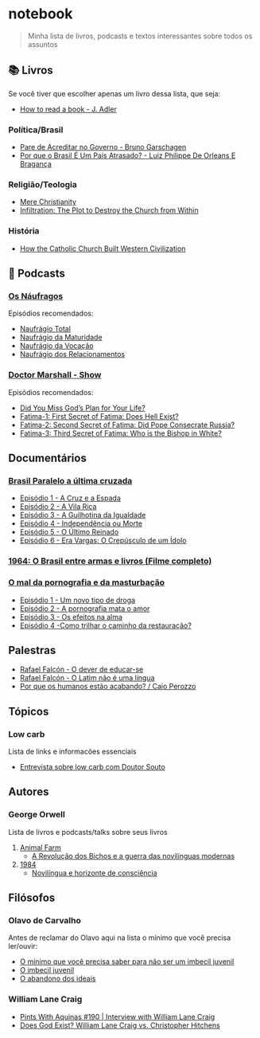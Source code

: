 # notebook

> Minha lista de livros, podcasts e textos interessantes sobre todos os assuntos

## 📚 Livros

Se você tiver que escolher apenas um livro dessa lista, que seja:

- [How to read a book - J. Adler](https://amzn.to/34AEa0U)

### Política/Brasil

- [Pare de Acreditar no Governo - Bruno Garschagen](https://www.amazon.com.br/Pare-Acreditar-Governo-Brasileiros-Pol%C3%ADticos/dp/8501103624)
- [Por que o Brasil É Um País Atrasado? - Luiz Philippe De Orleans E Bragança](https://www.amazon.com.br/Por-que-Brasil-Pa%C3%ADs-Atrasado/dp/8581638643)

### Religião/Teologia

- [Mere Christianity](https://amzn.to/34AJ7a6)
- [Infiltration: The Plot to Destroy the Church from Within](https://amzn.to/3HtFPE8)

### História

- [How the Catholic Church Built Western Civilization](https://www.goodreads.com/book/show/313011.How_the_Catholic_Church_Built_Western_Civilization)

## 🎤 Podcasts

### [Os Náufragos](https://soundcloud.com/osnaufragospodcast/)

Episódios recomendados:

- [Naufrágio Total](https://soundcloud.com/osnaufragospodcast/podcast-especial-61-naufragio-total)
- [Naufrágio da Maturidade](https://soundcloud.com/osnaufragospodcast/podcast-especial-62-naufragio-da-maturidade)
- [Naufrágio da Vocação](https://soundcloud.com/osnaufragospodcast/podcast-especial-63-naufragio-da-vocacao)
- [Naufrágio dos Relacionamentos](https://soundcloud.com/osnaufragospodcast/podcast-especial-64-naufragio-dos-relacionamentos)

### [Doctor Marshall - Show](https://taylormarshall.com/)

Episódios recomendados:

- [Did You Miss God’s Plan for Your Life?](https://taylormarshall.com/2014/01/did-you-miss-gods-plan-for-your-life-podcast-21.html)
- [Fatima-1: First Secret of Fatima: Does Hell Exist?](https://taylormarshall.com/2018/10/7868.html)
- [Fatima-2: Second Secret of Fatima: Did Pope Consecrate Russia?](https://taylormarshall.com/2018/11/174-second-secret-fatima-pope-consecrate-russia-fatima-2-podcast.html)
- [Fatima-3: Third Secret of Fatima: Who is the Bishop in White?](https://taylormarshall.com/2018/11/175-third-secret-fatima-bishop-white-podcast.html)

## Documentários

### [Brasil Paralelo a última cruzada](https://brasilparalelo.com.br/ultima-cruzada)

- [Episódio 1 - A Cruz e a Espada](https://youtu.be/_4vxDb_j7yM)
- [Episódio 2 - A Vila Rica](https://youtu.be/Z_rI_U_4YXY)
- [Episódio 3 - A Guilhotina da Igualdade](https://youtu.be/p7h7nJsVHC8)
- [Episódio 4 - Independência ou Morte](https://youtu.be/qFVNKSCRXp0)
- [Episódio 5 - O Último Reinado](https://youtu.be/A-qwhO9MkO0)
- [Episódio 6 - Era Vargas: O Crepúsculo de um Ídolo](https://youtu.be/Lkm2g29JnTY)

### [1964: O Brasil entre armas e livros (Filme completo)](https://brasilparalelo.com.br/regime-militar/)

### [O mal da pornografia e da masturbação](https://padrepauloricardo.org/cursos/o-mal-da-pornografia-e-da-masturbacao)

- [Episódio 1 - Um novo tipo de droga](https://padrepauloricardo.org/aulas/um-novo-tipo-de-droga)
- [Episódio 2 - A pornografia mata o amor](https://padrepauloricardo.org/aulas/a-pornografia-mata-o-amor)
- [Episódio 3 - Os efeitos na alma](https://padrepauloricardo.org/aulas/os-efeitos-na-alma)
- [Episódio 4 -Como trilhar o caminho da restauração?](https://padrepauloricardo.org/aulas/restauracao)

## Palestras

- [Rafael Falcón - O dever de educar-se](https://youtu.be/NmZuxxW0h2g)
- [Rafael Falcón - O Latim não é uma língua](https://youtu.be/Ab0f_NJ3Tsg)
- [Por que os humanos estão acabando? / Caio Perozzo](https://youtu.be/U3BNsXZsRKo)

## Tópicos

### Low carb

Lista de links e informacões essenciais

- [Entrevista sobre low carb com Doutor Souto](https://youtu.be/uS5Jrtf6dO4)

## Autores

### George Orwell

Lista de livros e podcasts/talks sobre seus livros

1. [Animal Farm](https://en.wikipedia.org/wiki/Animal_Farm)
   * [A Revolução dos Bichos e a guerra das novilínguas modernas](https://soundcloud.com/osnaufragospodcast/podcast-45-a-revolucao-dos-bichos-e-a-guerra-das-novilinguas-modernas)
1. [1984](https://en.wikipedia.org/wiki/Nineteen_Eighty-Four)
   * [Novilíngua e horizonte de consciência](https://youtu.be/VWyDUbFEJF8)

## Filósofos

### Olavo de Carvalho

Antes de reclamar do Olavo aqui na lista o mínimo que você precisa ler/ouvir:

- [O mínimo que você precisa saber para não ser um imbecil juvenil](https://soundcloud.com/osnaufragospodcast/podcast-55-o-minimo-que-voce-precisa-saber-para-nao-ser-um-imbecil-juvenil)
- [O imbecil juvenil](http://www.olavodecarvalho.org/textos/juvenil.htm)
- [O abandono dos ideais](http://www.olavodecarvalho.org/apostilas/ideais.htm)

### William Lane Craig

- [Pints With Aquinas #190 | Interview with William Lane Craig](https://youtu.be/YURCo2Hdapo)
- [Does God Exist? William Lane Craig vs. Christopher Hitchens](https://youtu.be/0tYm41hb48o)
